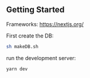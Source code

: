 ## Getting Started

Frameworks:
https://nextjs.org/

First create the DB:

```bash
sh makeDB.sh
```

run the development server:

```bash
yarn dev
```
